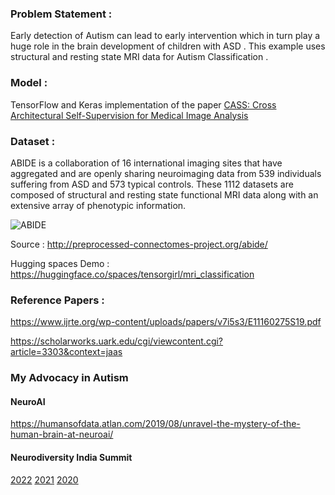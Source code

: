 ### Problem Statement :

Early detection of Autism can lead to early intervention which in turn play a huge role in the brain development of children with ASD . This example uses structural and resting state MRI data for Autism Classification .

### Model :

TensorFlow and Keras implementation of the paper 
[CASS: Cross Architectural Self-Supervision for Medical Image Analysis](https://arxiv.org/pdf/2206.04170v6.pdf)

### Dataset : 

ABIDE is a collaboration of 16 international imaging sites that have aggregated and are openly sharing neuroimaging data from 539 individuals suffering from ASD and 573 typical controls. These 1112 datasets are composed of structural and resting state functional MRI data along with an extensive array of phenotypic information.

![ABIDE](https://github.com/ushareng/AI_ForAutism-MRI_ImageClassification/assets/34335028/f9952417-1d18-4c2f-aa9b-bbc757104249)

Source : http://preprocessed-connectomes-project.org/abide/

Hugging spaces Demo : https://huggingface.co/spaces/tensorgirl/mri_classification

### Reference Papers :

https://www.ijrte.org/wp-content/uploads/papers/v7i5s3/E11160275S19.pdf

https://scholarworks.uark.edu/cgi/viewcontent.cgi?article=3303&context=jaas

### My Advocacy in Autism

#### NeuroAI 

https://humansofdata.atlan.com/2019/08/unravel-the-mystery-of-the-human-brain-at-neuroai/

#### Neurodiversity India Summit 

[2022]([https://arxiv.org/pdf/2206.04170v6.pdf](https://neuroaiworld.com/neurodiversity-india-summit-2022/))
[2021]([https://arxiv.org/pdf/2206.04170v6.pdf](https://neuroaiworld.com/neurodiversity-india-summit-2021/))
[2020]([https://arxiv.org/pdf/2206.04170v6.pdf](https://neuroaiworld.com/neurodiversity-india-summit-2020/))








